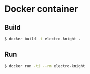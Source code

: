 # Docker container

## Build

```sh
$ docker build -t electro-knight .
```

## Run
```sh
$ docker run -ti --rm electro-knight
```
